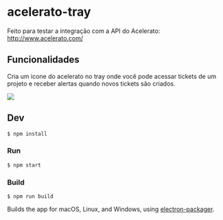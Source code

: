 # acelerato-tray

Feito para testar a integração com a API do Acelerato: http://www.acelerato.com/

## Funcionalidades

Cria um icone do acelerato no tray onde você pode acessar tickets de um projeto e receber alertas quando novos tickets são criados.

![](http://i.imgur.com/YrhNrzp.gif)

## Dev

```
$ npm install
```

### Run

```
$ npm start
```

### Build

```
$ npm run build
```

Builds the app for macOS, Linux, and Windows, using [electron-packager](https://github.com/electron-userland/electron-packager).

